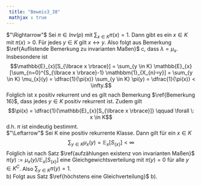 ```yaml
---
 title: "Beweis3_38"
 mathjax : true
---
```

$"\Rightarrow"$ Sei $\pi \in Inv(p)$ mit $\sum_{x \in K} \pi(x) = 1$.
Dann gibt es ein $x \in K$ mit $\pi(x) > 0$. Für jedes $y \in K$ gilt
$x \leftrightarrow y$. Also folgt aus Bemerkung
$\ref{Auflistende Bemerkung zu invarianten Maßen}$ c, dass
$\lambda = \mu_{x}$. Insbesondere ist
$$\mathbb{E}_{x}[S_{\lbrace x \rbrace}] = \sum_{y \in K} \mathbb{E}_{x}[\sum_{n=0}^{S_{\lbrace x \rbrace}-1} \mathbbm{1}_{X_{n}=y}] = \sum_{y \in K} \mu_{x}(y) = \dfrac{1}{\pi(x)} \sum_{y \in K} \pi(y) = \dfrac{1}{\pi(x)} < \infty.$$
Folglich ist x positiv rekurrent und es gilt nach Bemerkung
$\ref{Bemerkung 16}$, dass jedes $y \in K$ positiv rekurrent ist. Zudem
gilt
$$\pi(x) = \dfrac{1}{\mathbb{E}_{x}[S_{\lbrace x \rbrace}]} \qquad \forall  \: x \in K$$
d.h. $\pi$ ist eindeutig bestimmt.\
$"\Leftarrow"$ Sei K eine positiv rekurrente Klasse. Dann gilt für ein
$x \in K$
$$\sum_{y \in K} \mu_{x}(y) = \mathbb{E}_{x}[S_{\lbrace x \rbrace}]  < \infty$$
Folglich ist nach Satz
$\ref{aufzählungen existenz von invarianten Maßen}$
$\pi(y) := \mu_{x}(y) / \mathbb{E}_{x}[S_{\lbrace x \rbrace}]$ eine
Gleichgewichtsverteilung mit $\pi(y) = 0$ für alle $y \in K^{C}$. Also
$\sum_{y \in K} \pi(y) = 1$.\
b) Folgt aus Satz $\ref{höchstens eine Gleichverteilung}$ b).
